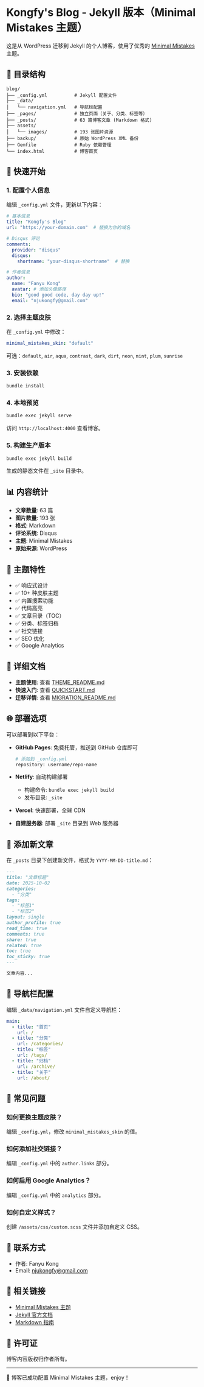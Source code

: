 # Kongfy's Blog - Jekyll 版本（Minimal Mistakes 主题）

这是从 WordPress 迁移到 Jekyll 的个人博客，使用了优秀的 [Minimal Mistakes](https://mmistakes.github.io/minimal-mistakes/) 主题。

## 📁 目录结构

```
blog/
├── _config.yml          # Jekyll 配置文件
├── _data/
│   └── navigation.yml   # 导航栏配置
├── _pages/              # 独立页面（关于、分类、标签等）
├── _posts/              # 63 篇博客文章 (Markdown 格式)
├── assets/
│   └── images/          # 193 张图片资源
├── backup/              # 原始 WordPress XML 备份
├── Gemfile              # Ruby 依赖管理
└── index.html           # 博客首页
```

## 🚀 快速开始

### 1. 配置个人信息

编辑 `_config.yml` 文件，更新以下内容：

```yaml
# 基本信息
title: "Kongfy's Blog"
url: "https://your-domain.com"  # 替换为你的域名

# Disqus 评论
comments:
  provider: "disqus"
  disqus:
    shortname: "your-disqus-shortname"  # 替换

# 作者信息
author:
  name: "Fanyu Kong"
  avatar: # 添加头像路径
  bio: "good good code, day day up!"
  email: "njukongfy@gmail.com"
```

### 2. 选择主题皮肤

在 `_config.yml` 中修改：

```yaml
minimal_mistakes_skin: "default"
```

可选：`default`, `air`, `aqua`, `contrast`, `dark`, `dirt`, `neon`, `mint`, `plum`, `sunrise`

### 3. 安装依赖

```bash
bundle install
```

### 4. 本地预览

```bash
bundle exec jekyll serve
```

访问 `http://localhost:4000` 查看博客。

### 5. 构建生产版本

```bash
bundle exec jekyll build
```

生成的静态文件在 `_site` 目录中。

## 📊 内容统计

- **文章数量**: 63 篇
- **图片数量**: 193 张
- **格式**: Markdown
- **评论系统**: Disqus
- **主题**: Minimal Mistakes
- **原始来源**: WordPress

## 🎨 主题特性

- ✅ 响应式设计
- ✅ 10+ 种皮肤主题
- ✅ 内置搜索功能
- ✅ 代码高亮
- ✅ 文章目录（TOC）
- ✅ 分类、标签归档
- ✅ 社交链接
- ✅ SEO 优化
- ✅ Google Analytics

## 📖 详细文档

- **主题使用**: 查看 [THEME_README.md](THEME_README.md)
- **快速入门**: 查看 [QUICKSTART.md](QUICKSTART.md)
- **迁移详情**: 查看 [MIGRATION_README.md](MIGRATION_README.md)

## 🌐 部署选项

可以部署到以下平台：

- **GitHub Pages**: 免费托管，推送到 GitHub 仓库即可
  ```bash
  # 添加到 _config.yml
  repository: username/repo-name
  ```

- **Netlify**: 自动构建部署
  - 构建命令: `bundle exec jekyll build`
  - 发布目录: `_site`

- **Vercel**: 快速部署，全球 CDN

- **自建服务器**: 部署 `_site` 目录到 Web 服务器

## 📝 添加新文章

在 `_posts` 目录下创建新文件，格式为 `YYYY-MM-DD-title.md`：

```markdown
---
title: "文章标题"
date: 2025-10-02
categories: 
  - "分类"
tags: 
  - "标签1"
  - "标签2"
layout: single
author_profile: true
read_time: true
comments: true
share: true
related: true
toc: true
toc_sticky: true
---

文章内容...
```

## 🎯 导航栏配置

编辑 `_data/navigation.yml` 文件自定义导航栏：

```yaml
main:
  - title: "首页"
    url: /
  - title: "分类"
    url: /categories/
  - title: "标签"
    url: /tags/
  - title: "归档"
    url: /archive/
  - title: "关于"
    url: /about/
```

## 🔧 常见问题

### 如何更换主题皮肤？
编辑 `_config.yml`，修改 `minimal_mistakes_skin` 的值。

### 如何添加社交链接？
编辑 `_config.yml` 中的 `author.links` 部分。

### 如何启用 Google Analytics？
编辑 `_config.yml` 中的 `analytics` 部分。

### 如何自定义样式？
创建 `/assets/css/custom.scss` 文件并添加自定义 CSS。

## 📧 联系方式

- 作者: Fanyu Kong
- Email: njukongfy@gmail.com

## 🔗 相关链接

- [Minimal Mistakes 主题](https://mmistakes.github.io/minimal-mistakes/)
- [Jekyll 官方文档](https://jekyllrb.com/)
- [Markdown 指南](https://www.markdownguide.org/)

## 📄 许可证

博客内容版权归作者所有。

---

🎉 博客已成功配置 Minimal Mistakes 主题，enjoy！
